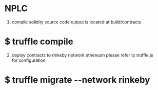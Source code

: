 # NPLC


1. compile solidity source code
   output is located at build/contracts
# $ truffle compile

2. deploy contracts to rinkeby network ethereum
   please refer to truffle.js for configuration

# $ truffle migrate --network rinkeby
